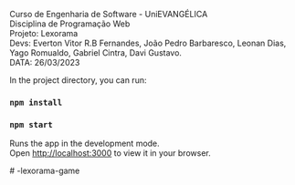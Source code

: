 Curso de Engenharia de Software - UniEVANGÉLICA <br/>
Disciplina de Programação Web <br/>
Projeto: Lexorama <br/>
Devs: Everton Vitor R.B Fernandes, João Pedro Barbaresco, Leonan Dias, Yago Romualdo, Gabriel Cintra, Davi Gustavo. <br/>
DATA: 26/03/2023 <br/>

In the project directory, you can run:

### `npm install`
### `npm start`

Runs the app in the development mode.\
Open [http://localhost:3000](http://localhost:3000) to view it in your browser.

#   - l e x o r a m a - g a m e  
 